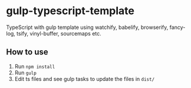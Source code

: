 # gulp-typescript-template
TypeScript with gulp template using watchify, babelify, browserify, fancy-log, tsify, vinyl-buffer, sourcemaps etc.

## How to use
1. Run `npm install`
2. Run `gulp`
3. Edit ts files and see gulp tasks to update the files in `dist/`
